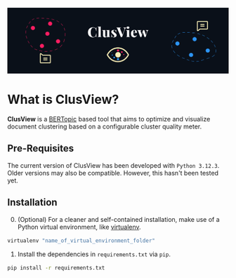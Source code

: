 ![ClusView Banner](assets/ClusView_Banner.png)

# What is ClusView?
**ClusView** is a [BERTopic](https://maartengr.github.io/BERTopic/index.html) based tool that aims to optimize and visualize document clustering based on a configurable cluster quality meter.

## Pre-Requisites
The current version of ClusView has been developed with `Python 3.12.3`. Older versions may also be compatible. However, this hasn't been tested yet.

## Installation
0. (Optional) For a cleaner and self-contained installation, make use of a Python virtual environment, like [virtualenv](https://virtualenv.pypa.io/en/latest/).
```bash
virtualenv "name_of_virtual_environment_folder"
```

1. Install the dependencies in `requirements.txt` via `pip`.
```bash
pip install -r requirements.txt
```